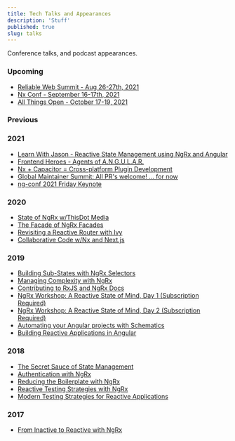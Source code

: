 ```yaml
---
title: Tech Talks and Appearances
description: 'Stuff'
published: true
slug: talks
---
```


<div class="flex flex-col justify-around px-8 text-xl">

<div class="text-2xl py-4">
  Conference talks, and podcast appearances.
</div>

<div class="py-4">

### Upcoming

- [Reliable Web Summit - Aug 26-27th, 2021](https://reliablewebsummit.com/)
- [Nx Conf - September 16-17th, 2021](https://nx.dev/conf)
- [All Things Open - October 17-19, 2021](https://www.allthingsopen.org/)

</div>

<div class="py-4">

### Previous

</div>

<div class="py-4">

### 2021

- [Learn With Jason - Reactive State Management using NgRx and Angular](https://www.youtube.com/watch?v=gVOwffv4_hA)
- [Frontend Heroes - Agents of A.N.G.U.L.A.R.](https://www.youtube.com/watch?v=dKMyx4KJYCg)
- [Nx + Capacitor = Cross-platform Plugin Development](https://www.youtube.com/watch?v=0E1l2UgXh5k)
- [Global Maintainer Summit: All PR's welcome! ... for now](https://youtu.be/FbGbU0I9izs)
- [ng-conf 2021 Friday Keynote](https://youtu.be/8ZZmkJnfb54?t=3540)

</div>

<div class="py-4">

### 2020

- [State of NgRx w/ThisDot Media](https://www.youtube.com/watch?v=w_Ar4DAYS9o)
- [The Facade of NgRx Facades](https://youtu.be/OZam9fNNwSE)
- [Revisiting a Reactive Router with Ivy](https://www.ng-conf.org/2020/sessions/revisiting-a-reactive-router-with-ivy/)
- [Collaborative Code w/Nx and Next.js](https://www.youtube.com/watch?v=mENsDLq1znU)

</div>

<div class="py-4">

### 2019

- [Building Sub-States with NgRx Selectors](https://www.youtube.com/watch?v=RXuSDiLmcN0)
- [Managing Complexity with NgRx](https://www.recallact.com/presentation/managing-complexity-ngrx)
- [Contributing to RxJS and NgRx Docs](https://www.youtube.com/watch?v=ug0c1tUegm4)
- [NgRx Workshop: A Reactive State of Mind, Day 1 (Subscription Required)](https://www.pluralsight.com/courses/ng-conf-19-ngrx-reactive-day-1)
- [NgRx Workshop: A Reactive State of Mind, Day 2 (Subscription Required)](https://www.pluralsight.com/courses/ng-conf-19-ngrx-reactive-day-2)
- [Automating your Angular projects with Schematics](https://www.youtube.com/watch?v=bdCYZoB_Su4)
- [Building Reactive Applications in Angular](https://connect.tech/)

</div>

<div class="py-4">

### 2018

- [The Secret Sauce of State Management](https://www.youtube.com/watch?v=meIlUZ2TMs8)
- [Authentication with NgRx](https://www.youtube.com/watch?v=46IRQgNtCGw)
- [Reducing the Boilerplate with NgRx](https://www.youtube.com/watch?v=t3jx0EC-Y3c)
- [Reactive Testing Strategies with NgRx](https://www.youtube.com/watch?v=MTZprd9tI6c)
- [Modern Testing Strategies for Reactive Applications](https://www.youtube.com/watch?v=qEKVzz9kifE)

</div>

<div class="py-4">

### 2017

- [From Inactive to Reactive with NgRx](https://www.youtube.com/watch?v=cyaAhXHhxgk)

</div>

</div>
